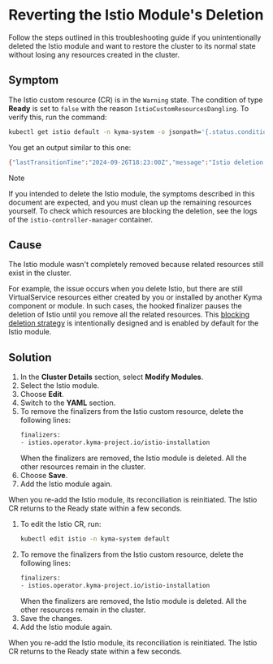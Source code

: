# Reverting the Istio Module's Deletion
Follow the steps outlined in this troubleshooting guide if you unintentionally deleted the Istio module and want to restore the cluster to its normal state without losing any resources created in the cluster.

## Symptom

The Istio custom resource (CR) is in the `Warning` state. The condition of type **Ready** is set to `false` with the reason `IstioCustomResourcesDangling`. To verify this, run the command:

```bash
kubectl get istio default -n kyma-system -o jsonpath='{.status.conditions[0]}'
```

You get an output similar to this one:

```bash
{"lastTransitionTime":"2024-09-26T18:23:00Z","message":"Istio deletion blocked because of existing Istio custom resources","reason":"IstioCustomResourcesDangling","status":"False","type":"Ready"}
```

>[!NOTE]
> If you intended to delete the Istio module, the symptoms described in this document are expected, and you must clean up the remaining resources yourself. To check which resources are blocking the deletion, see the logs of the `istio-controller-manager` container.

## Cause

The Istio module wasn't completely removed because related resources still exist in the cluster.

For example, the issue occurs when you delete Istio, but there are still VirtualService resources either created by you or installed by another Kyma component or module. In such cases, the hooked finalizer pauses the deletion of Istio until you remove all the related resources. This [blocking deletion strategy](https://github.com/kyma-project/community/issues/765) is intentionally designed and is enabled by default for the Istio module.


## Solution

<Tabs>
<Tab name="Kyma dashboard">

1. In the **Cluster Details** section, select **Modify Modules**.
2. Select the Istio module.
3. Choose **Edit**.
4. Switch to the **YAML** section.
5. To remove the finalizers from the Istio custom resource, delete the following lines:
    ```bash
    finalizers:
    - istios.operator.kyma-project.io/istio-installation
    ```
    When the finalizers are removed, the Istio module is deleted. All the other resources remain in the cluster.
6. Choose **Save**.
7. Add the Istio module again.

When you re-add the Istio module, its reconciliation is reinitiated. The Istio CR returns to the Ready state within a few seconds.
</Tab>
<Tab name="kubectl">

1. To edit the Istio CR, run:
    ```bash
    kubectl edit istio -n kyma-system default
    ```
2. To remove the finalizers from the Istio custom resource, delete the following lines:
    ```bash
    finalizers:
    - istios.operator.kyma-project.io/istio-installation
    ```
    When the finalizers are removed, the Istio module is deleted. All the other resources remain in the cluster.
3. Save the changes.
4. Add the Istio module again.

When you re-add the Istio module, its reconciliation is reinitiated. The Istio CR returns to the Ready state within a few seconds.
</Tab>
</Tabs>
